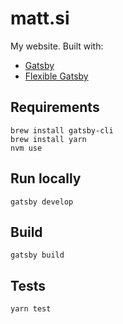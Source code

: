 # matt.si

My website. Built with:

  * [Gatsby](https://www.gatsbyjs.org/)
  * [Flexible Gatsby](https://github.com/wangonya/flexible-gatsby/)

## Requirements

```
brew install gatsby-cli
brew install yarn
nvm use
```

## Run locally

`gatsby develop`

## Build

`gatsby build`

## Tests

`yarn test`